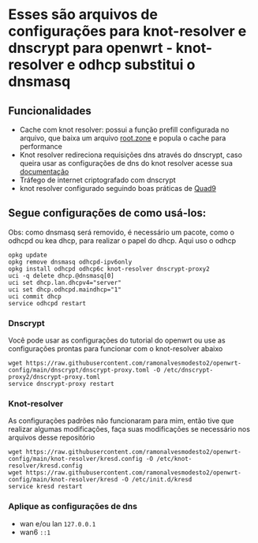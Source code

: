 # Esses são arquivos de configurações para knot-resolver e dnscrypt para openwrt - knot-resolver e odhcp substitui o dnsmasq

## Funcionalidades
- Cache com knot resolver: possui a função prefill configurada no arquivo, que baixa um arquivo [root.zone](https://www.internic.net/domain/root.zone) e popula o cache para performance
- Knot resolver redireciona requisições dns através do dnscrypt, caso queira usar as configurações de dns do knot resolver acesse sua [documentação](https://knot-resolver.readthedocs.io/en/stable/)
- Tráfego de internet criptografado com dnscrypt
- knot resolver configurado seguindo boas práticas de [Quad9](https://docs.quad9.net/Quad9_For_Organizations/DNS_Forwarder_Best_Practices/)
  
## Segue configurações de como usá-los:

Obs: como dnsmasq será removido, é necessário um pacote, como o odhcpd ou kea dhcp, para realizar o papel do dhcp. Aqui uso o odhcp

```
opkg update
opkg remove dnsmasq odhcpd-ipv6only
opkg install odhcpd odhcp6c knot-resolver dnscrypt-proxy2
uci -q delete dhcp.@dnsmasq[0]
uci set dhcp.lan.dhcpv4="server"
uci set dhcp.odhcpd.maindhcp="1"
uci commit dhcp
service odhcpd restart
```
### Dnscrypt
Você pode usar as configurações do tutorial do openwrt ou use as configurações prontas para funcionar com o knot-resolver abaixo

```
wget https://raw.githubusercontent.com/ramonalvesmodesto2/openwrt-config/main/dnscrypt/dnscrypt-proxy.toml -O /etc/dnscrypt-proxy2/dnscrypt-proxy.toml
service dnscrypt-proxy restart
```

### Knot-resolver
As configurações padrões não funcionaram para mim, então tive que realizar algumas modificações, faça suas modificações se necessário nos arquivos desse repositório

```
wget https://raw.githubusercontent.com/ramonalvesmodesto2/openwrt-config/main/knot-resolver/kresd.config -O /etc/knot-resolver/kresd.config
wget https://raw.githubusercontent.com/ramonalvesmodesto2/openwrt-config/main/knot-resolver/kresd -O /etc/init.d/kresd 
service kresd restart
```

### Aplique as configurações de dns 
- wan e/ou lan `127.0.0.1`
- wan6 `::1`
